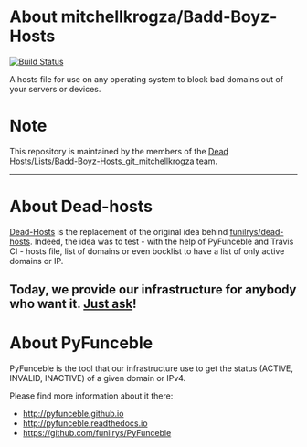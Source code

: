 
# About mitchellkrogza/Badd-Boyz-Hosts

[![Build Status](https://travis-ci.org/dead-hosts/Badd-Boyz-Hosts_git_mitchellkrogza.svg?branch=master)](https://travis-ci.org/dead-hosts/Badd-Boyz-Hosts_git_mitchellkrogza)

A hosts file for use on any operating system to block bad domains out of your servers or devices.

# Note

This repository is maintained by the members of the [Dead Hosts/Lists/Badd-Boyz-Hosts_git_mitchellkrogza](https://github.com/orgs/dead-hosts/teams/badd-boyz-hosts_git_mitchellkrogza) team.

--------------------------------------------------------------------------------

# About Dead-hosts

[Dead-Hosts](https://github.com/dead-hosts) is the replacement of the original idea behind [funilrys/dead-hosts](https://github.com/funilrys/dead-hosts).
Indeed, the idea was to test - with the help of PyFunceble and Travis CI - hosts file, list of domains or even bocklist to have a list of only active domains or IP.

Today, we provide our infrastructure for anybody who want it. [Just ask](https://github.com/dead-hosts/dev-center/issues/new?template=inclusion-request.md)!
--------------------------------------------------------------------------------

# About PyFunceble

PyFunceble is the tool that our infrastructure use to get the status (ACTIVE, INVALID, INACTIVE) of a given domain or IPv4.

Please find more information about it there:

* http://pyfunceble.github.io
* http://pyfunceble.readthedocs.io
* https://github.com/funilrys/PyFunceble


